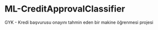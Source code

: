 # ML-CreditApprovalClassifier
GYK - Kredi başvurusu onayını tahmin eden bir makine öğrenmesi projesi
